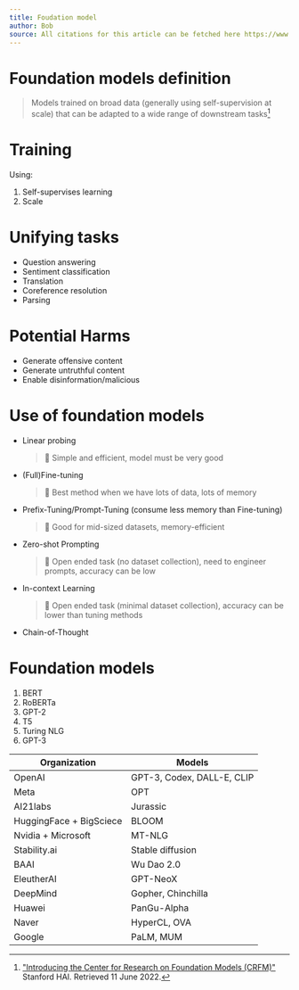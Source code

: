 ```yaml
---
title: Foudation model
author: Bob
source: All citations for this article can be fetched here https://www.youtube.com/watch?v=YzyBSDn3OQU
---
```


# Foundation models definition
> Models trained on broad data (generally using self-supervision at scale) that can be adapted to a wide range of downstream tasks[^1]
# Training
Using:
1. Self-supervises learning
2. Scale
# Unifying tasks
- Question answering
- Sentiment classification
- Translation
- Coreference resolution
- Parsing
# Potential Harms
- Generate offensive content
- Generate untruthful content
- Enable disinformation/malicious
# Use of foundation models
- Linear probing
  > :notebook:
  > Simple and efficient, model must be very good
- (Full)Fine-tuning
  > :notebook:
  > Best method when we have lots of data, lots of memory
- Prefix-Tuning/Prompt-Tuning (consume less memory than Fine-tuning)
  > :notebook:
  > Good for mid-sized datasets, memory-efficient
- Zero-shot Prompting
  > :notebook:
  > Open ended task (no dataset collection), need to engineer prompts, accuracy can be low
- In-context Learning
  > :notebook:
  > Open ended task (minimal dataset collection), accuracy can be lower than tuning methods
- Chain-of-Thought
# Foundation models
1. BERT
2. RoBERTa
3. GPT-2
4. T5
5. Turing NLG
6. GPT-3

| Organization | Models |
|---|---|
| OpenAI | GPT-3, Codex, DALL-E, CLIP |
| Meta | OPT |
| AI21labs | Jurassic |
| HuggingFace + BigSciece | BLOOM |
| Nvidia + Microsoft | MT-NLG |
| Stability.ai | Stable diffusion |
| BAAI | Wu Dao 2.0 |
| EleutherAI | GPT-NeoX |
| DeepMind | Gopher, Chinchilla |
| Huawei | PanGu-Alpha |
| Naver | HyperCL, OVA |
| Google | PaLM, MUM |
[^1]: ["Introducing the Center for Research on Foundation Models (CRFM)"](https://hai.stanford.edu/news/introducing-center-research-foundation-models-crfm) Stanford HAI. Retrieved 11 June 2022.
